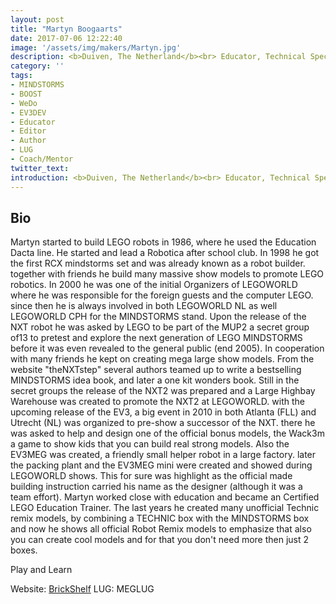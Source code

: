 ```yaml
---
layout: post
title: "Martyn Boogaarts"
date: 2017-07-06 12:22:40
image: '/assets/img/makers/Martyn.jpg'
description: <b>Duiven, The Netherland</b><br> Educator, Technical Specialist Flow Measurement Instruments
category: ''
tags:
- MINDSTORMS
- BOOST
- WeDo
- EV3DEV
- Educator
- Editor
- Author 
- LUG
- Coach/Mentor
twitter_text:
introduction: <b>Duiven, The Netherland</b><br> Educator, Technical Specialist Flow Measurement Instruments
---
```




## Bio

Martyn started to build LEGO robots in 1986, where he used the Education Dacta line. He started and lead a Robotica after school club. In 1998 he got the first RCX mindstorms set and was already known as a robot builder. together with friends he build many massive show models to promote LEGO robotics. 
In 2000 he was one of the initial Organizers of LEGOWORLD where he was responsible for the foreign guests and the computer LEGO. since then he is always involved in both LEGOWORLD NL as well LEGOWORLD CPH for the MINDSTORMS stand. Upon the release of the NXT robot he was asked by LEGO to be part of the MUP2 a secret group of13 to pretest and explore the next generation of LEGO MINDSTORMS before it was even revealed to the general public (end 2005). In cooperation with many friends he kept on creating mega large show models. From the website "theNXTstep" several authors teamed up to write a bestselling MINDSTORMS idea book, and later a one kit wonders book.
Still in the secret groups the release of the NXT2 was prepared and a Large Highbay Warehouse was created to promote the NXT2 at LEGOWORLD.
with the upcoming release of the EV3, a big event in 2010 in both Atlanta (FLL) and Utrecht (NL) was organized to pre-show a successor of the NXT. there he was asked to help and design one of the official bonus models, the Wack3m a game to show kids that you can build real strong models. Also the EV3MEG was created, a friendly small helper robot in a large factory. later the packing plant and the EV3MEG mini were created and showed during LEGOWORLD shows. This for sure was highlight as the official made building instruction carried his name as the designer (although it was a team effort). Martyn worked close with education and became an Certified LEGO Education Trainer. The last years he created many unofficial Technic remix models, by combining a TECHNIC box with the MINDSTORMS box and now he shows all official Robot Remix models to emphasize that also you can create cool models and for that you don't need more then just 2 boxes. 

Play and Learn


Website: [BrickShelf](http://www.brickshelf.com/cgi-bin/gallery.cgi?m=robotica) 
LUG: MEGLUG